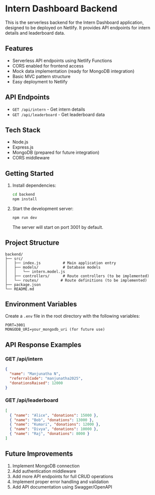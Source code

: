 # Intern Dashboard Backend

This is the serverless backend for the Intern Dashboard application, designed to be deployed on Netlify. It provides API endpoints for intern details and leaderboard data.

## Features

- Serverless API endpoints using Netlify Functions
- CORS enabled for frontend access
- Mock data implementation (ready for MongoDB integration)
- Basic MVC pattern structure
- Easy deployment to Netlify

## API Endpoints

- `GET /api/intern` - Get intern details
- `GET /api/leaderboard` - Get leaderboard data

## Tech Stack

- Node.js
- Express.js
- MongoDB (prepared for future integration)
- CORS middleware

## Getting Started

1. Install dependencies:
   ```bash
   cd backend
   npm install
   ```

2. Start the development server:
   ```bash
   npm run dev
   ```

   The server will start on port 3001 by default.

## Project Structure

```
backend/
├── src/
│   ├── index.js          # Main application entry
│   ├── models/           # Database models
│   │   └── intern.model.js
│   ├── controllers/      # Route controllers (to be implemented)
│   └── routes/          # Route definitions (to be implemented)
├── package.json
└── README.md
```

## Environment Variables

Create a `.env` file in the root directory with the following variables:

```env
PORT=3001
MONGODB_URI=your_mongodb_uri (for future use)
```

## API Response Examples

### GET /api/intern
```json
{
  "name": "Manjunatha N",
  "referralCode": "manjunatha2025",
  "donationsRaised": 12000
}
```

### GET /api/leaderboard
```json
[
  { "name": "Alice", "donations": 15000 },
  { "name": "Bob", "donations": 13000 },
  { "name": "Kumari", "donations": 12000 },
  { "name": "Divya", "donations": 10000 },
  { "name": "Raj", "donations": 8000 }
]
```

## Future Improvements

1. Implement MongoDB connection
2. Add authentication middleware
3. Add more API endpoints for full CRUD operations
4. Implement proper error handling and validation
5. Add API documentation using Swagger/OpenAPI

